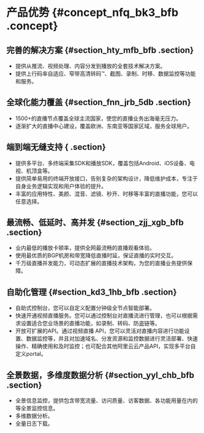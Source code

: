 # 产品优势 {#concept_nfq_bk3_bfb .concept}

## 完善的解决方案 {#section_hty_mfb_bfb .section}

-   提供从推流、视频处理、内容分发到播放的全套技术解决方案。
-   提供上行码率自适应、窄带高清转码™、截图、录制、时移、数据监控等功能和服务。

## 全球化能力覆盖 {#section_fnn_jrb_5db .section}

-   1500+的直播节点覆盖全球主流国家，使您的直播业务出海毫无压力。
-   逐渐扩大的直播中心建设，覆盖欧洲、东南亚等国家区域，服务全球用户。

## 端到端无缝支持 { .section}

-   提供多平台、多终端采集SDK和播放SDK，覆盖包括Android、iOS设备、电视、机顶盒等。
-   提供简单易用的终端开放接口，告别复杂的架构设计，降低维护成本，专注于自身业务逻辑实现和用户体验的提升。
-   丰富的应用特性、美颜、混音、滤镜、秒开、时移等丰富的直播功能，您可以任意选择。

## 最流畅、低延时、高并发 {#section_zjj_xgb_bfb .section}

-   业内最低的播放卡顿率，提供全网最流畅的直播观看体验。
-   使用最优质的BGP机房和带宽降低直播时延，保证直播的实时交互。
-   千万级直播并发能力，可动态扩展的直播技术架构，为您的直播业务提供保障。

## 自助化管理 {#section_kd3_1hb_bfb .section}

-   自助式控制台，您可以自定义配置分钟级全节点智能部署。
-   快速开通视频直播服务。您可以通过控制台对直播流进行管理，也可以根据需求设置适合您业场景的直播功能，如录制、转码、防盗链等。
-   开放可扩展的API。通过视频直播 API，您可以灵活对直播内容进行功能设置、数据监控等，并且对加速域名、分发资源和监控数据进行灵活部署、快速操作、精确使用和及时监控；也可配合其他阿里云云产品API，实现多平台自定义portal。

## 全景数据，多维度数据分析 {#section_yyl_chb_bfb .section}

-   全景信息监控，提供包含带宽流量、访问质量、访客数据、各功能用量在内的等全景监控信息。
-   多维数据分析。
-   全量日志下载。 

